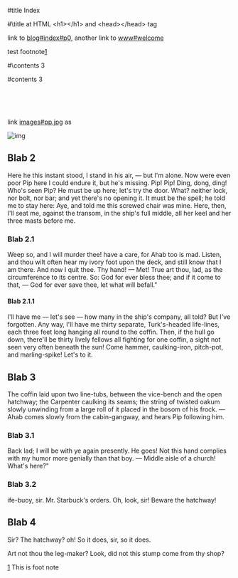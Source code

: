 
#title Index

\#\title at HTML \<h1>\</h1> and \<head>\</head> tag

link to [blog#index#p0](blog#index#p0), another link to [www#welcome](www#welcome)

test footnote[1](#fn1)

\#\contents 3

#contents 3

<br/>
<br/>
<br/>

link [images#pp.jpg](images#pp.jpg) as

![img](images#pp.jpg)


## Blab 2

Here he this instant stood, I stand in his air, — but I'm alone. Now
were even poor Pip here I could endure it, but he's missing. Pip! Pip!
Ding, dong, ding! Who's seen Pip? He must be up here; let's try the
door. What? neither lock, nor bolt, nor bar; and yet there's no opening
it. It must be the spell; he told me to stay here: Aye, and told me this
screwed chair was mine. Here, then, I'll seat me, against the transom,
in the ship's full middle, all her keel and her three masts before me.


### Blab 2.1

Weep so, and I will murder thee! have a care, for Ahab too is mad. Listen, and thou wilt often hear my ivory foot upon the deck, and still know that I am there. And now I quit thee. Thy hand! — Met! True art thou, lad, as the circumference to its centre. So: God for ever bless thee; and if it come to that, — God for ever save thee, let what will befall."

#### Blab 2.1.1

I'll have me — let's see — how many in the ship's company, all told? But I've forgotten. Any way, I'll have me thirty separate, Turk's-headed life-lines, each three feet long hanging all round to the coffin. Then, if the hull go down, there'll be thirty lively fellows all fighting for one coffin, a sight not seen very often beneath the sun! Come hammer, caulking-iron, pitch-pot, and marling-spike! Let's to it.


## Blab 3

The coffin laid upon two line-tubs, between the vice-bench and the open hatchway; the Carpenter caulking its seams; the string of twisted oakum slowly unwinding from a large roll of it placed in the bosom of his frock. — Ahab comes slowly from the cabin-gangway, and hears Pip following him.

### Blab 3.1

Back lad; I will be with ye again presently. He goes! Not this hand complies with my humor more genially than that boy. — Middle aisle of a church! What's here?"

### Blab 3.2

ife-buoy, sir. Mr. Starbuck's orders. Oh, look, sir! Beware the hatchway!

## Blab 4

Sir? The hatchway? oh! So it does, sir, so it does.

Art not thou the leg-maker? Look, did not this stump come from thy shop?

[1](#fn1) This is foot note